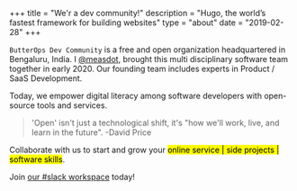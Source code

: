 +++
title = "We'r a dev community!"
description = "Hugo, the world’s fastest framework for building websites"
type = "about"
date = "2019-02-28"
+++

`ButterOps Dev Community` is a free and open organization headquartered in Bengaluru, India. I <a href="https://kgaurav.online" target="_blank">@measdot</a>, brought this multi disciplinary software team together in early 2020. Our founding team includes experts in Product / SaaS Development.

Today, we empower digital literacy among software developers with open-source tools and services.

> 'Open' isn't just a technological shift, it's "how we'll work, live, and learn in the future".
> -David Price

Collaborate with us to start and grow your <mark>online service | side projects | software skills</mark>.

Join <a href="https://butterops.slack.com/" target="_blank">our #slack workspace</a> today!
